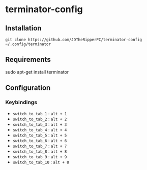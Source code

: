 # terminator-config

## Installation

    git clone https://github.com/JDTheRipperPC/terminator-config ~/.config/terminator

## Requirements

   sudo apt-get install terminator

## Configuration

### Keybindings

 - `switch_to_tab_1` : `alt + 1`
 - `switch_to_tab_2` : `alt + 2`
 - `switch_to_tab_3` : `alt + 3`
 - `switch_to_tab_4` : `alt + 4`
 - `switch_to_tab_5` : `alt + 5`
 - `switch_to_tab_6` : `alt + 6`
 - `switch_to_tab_7` : `alt + 7`
 - `switch_to_tab_8` : `alt + 8`
 - `switch_to_tab_9` : `alt + 9`
 - `switch_to_tab_10` : `alt + 0`
